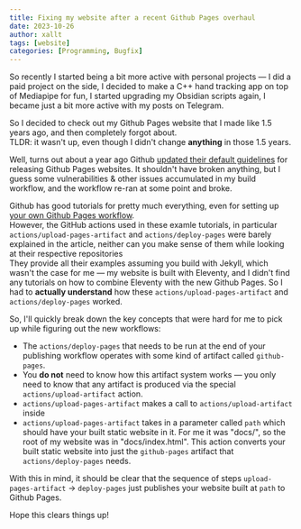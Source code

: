 ```yaml
---
title: Fixing my website after a recent Github Pages overhaul
date: 2023-10-26
author: xallt
tags: [website]
categories: [Programming, Bugfix]
---
```


So recently I started being a bit more active with personal projects &mdash; I did a paid project on the side, I decided to make a C++ hand tracking app on top of Mediapipe for fun, I started upgrading my Obsidian scripts again, I became just a bit more active with my posts on Telegram.

So I decided to check out my Github Pages website that I made like 1.5 years ago, and then completely forgot about. \
TLDR: it wasn't up, even though I didn't change **anything** in those 1.5 years.

Well, turns out about a year ago Github [updated their default guidelines](https://github.com/orgs/community/discussions/29250#discussioncomment-3384692) for releasing Github Pages websites. It shouldn't have broken anything, but I guess some vulnerabilities & other issues accumulated in my build workflow, and the workflow re-ran at some point and broke.


Github has good tutorials for pretty much everything, even for setting up [your own Github Pages workflow](https://docs.github.com/en/pages/getting-started-with-github-pages/using-custom-workflows-with-github-pages). \
However, the GitHub actions used in these examle tutorials, in particular `actions/upload-pages-artifact` and `actions/deploy-pages` were barely explained in the article, neither can you make sense of them while looking at their respective repositories \
They provide all their examples assuming you build with Jekyll, which wasn't the case for me &mdash; my website is built with Eleventy, and I didn't find any tutorials on how to combine Eleventy with the new Github Pages. So I had to **actually understand** how these `actions/upload-pages-artifact` and `actions/deploy-pages` worked.

So, I'll quickly break down the key concepts that were hard for me to pick up while figuring out the new workflows:

- The `actions/deploy-pages` that needs to be run at the end of your publishing workflow operates with some kind of artifact called `github-pages`. 
- You **do not** need to know how this artifact system works &mdash; you only need to know that any artifact is produced via the special `actions/upload-artifact` action. 
- `actions/upload-pages-artifact` makes a call to `actions/upload-artifact` inside
- `actions/upload-pages-artifact` takes in a parameter called `path` which should have your built static website in it. For me it was "docs/", so the root of my website was in "docs/index.html". This action converts your built static website into just the `github-pages` artifact that `actions/deploy-pages` needs.

With this in mind, it should be clear that the sequence of steps `upload-pages-artifact` -> `deploy-pages` just publishes your website built at `path` to Github Pages.

Hope this clears things up!